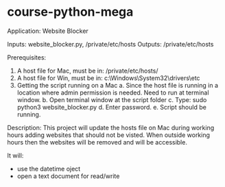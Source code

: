# course-python-mega

Application: Website Blocker

Inputs: website_blocker.py, /private/etc/hosts
Outputs: /private/etc/hosts


Prerequisites:
1. A host file for Mac, must be in: /private/etc/hosts/
2. A host file for Win, must be in: c:\Windows\System32\drivers\etc
3. Getting the script running on a Mac
    a. Since the host file is running in a location where admin permission is needed. Need to run at terminal window.
    b. Open terminal window at the script folder
    c. Type: sudo python3 website_blocker.py
    d. Enter password.
    e. Script should be running.

Description:
This project will update the hosts file on Mac during working hours adding websites that should not be visted. When outside working hours then the websites will be removed and will be accessible.

It will:
- use the datetime oject
- open a text document for read/write